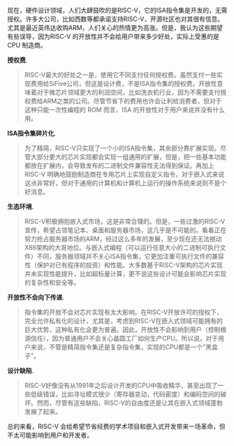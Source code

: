 现在，硬件设计领域，人们大肆鼓吹的是RISC-V，它的ISA指令集是开发的，无需授权。许多大公司，比如西数等都承诺支持RISC-V，开源社区也对其很有信息。尤其是最近英伟达收购ARM，人们关心的热情更为高涨。但是，我认为这些期望有些误导，因为RISC-V 的开放性并不会给用户带来多少好处，实际上受惠的是 CPU 制造商。

**授权费**.

> RISC-V最大的好处之一是，使用它不同支付任何授权费。虽然支付一些实现费用给SiFive公司，但这是设计费，不是ISA指令集的授权费。开放性意味着对于微芯片领域更大的利润空间，比如洗衣机行业，因为不需要支付授权费给ARM之类的公司。尽管节省下的费用也许会让利给消费者，但对于这种只能一次性编程的 ROM 而言，ISA 的开放性对于用户来说并没有什么用。 

**ISA指令集碎片化**. 

> 为了精简，RISC-V只实现了一个小的ISA指令集，其余部分靠扩展实现。尽管大部分更大的芯片实现都会实现一组通用的扩展，但是，把一些基本功能都放在扩展内，会导致发布的二进制文件兼容性无法得到保证。再加上 RISC-V 明确地鼓励制造商在专用芯片上实现自定义指令，对于嵌入式来说这点非常好，但对于通用的计算机和计算机上运行的操作系统来说则不是个好消息。

**生态环境**. 

> RISC-V积极拥抱嵌入式市场，这是非常合理的。但是，一些过激的RISC-V宣传，希望占领笔记本、桌面和服务器市场，这几乎是不可能的。看看正在努力抢占服务器市场的ARM，经过这么多年的发展，至少现在还无法撼动X86架构的大哥地位。与嵌入式编程（可以运行任意大小的二进制可执行文件）不同，服务器领域并不关心ISA指令集，它更加注重可执行文件的兼容性（保护对已有程序的投资）和性能。大多数基于RISC-V架构的芯片实现并未实现性能提升，比如超标量计算，更不说这些设计可能会影响芯片实现的复杂性和安全等。

**开放性不会向下传递**.

>指令集的开放不会对芯片实现有太大影响。在RISC-V开放许可的授权下，完全允许私有化的设计，尤其是，考虑到RISC-V在嵌入式领域可能拥有的巨大优势，这种私有化会更为普遍。因此，开放性不会影响到用户（控制根源信任），因为普通用户不会关心晶圆工厂如何生产CPU。所以说，对于用户来说，不管是精简指令集还是复杂指令集，实现的CPU都是一个"黑盒子"。

**设计缺陷**.

> RISC-V好像没有从1991年之后设计开发的CPU中吸收精华，甚至出现了一些低级错误，比如寻址模式很少（寄存器变动，代码密度）和编码空间的破坏。然而，尽管有这些缺陷，RISC-V的自由度还是让其在嵌入式领域蓬勃发展了起来。

总的来看，RISC-V 会给希望节省经费的学术项目和嵌入式开发带来一场革命，但不太可能影响到用户和开发者。
